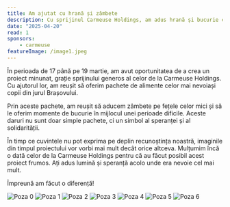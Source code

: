 ```yaml
---
title: Am ajutat cu hrană și zâmbete
description: Cu sprijinul Carmeuse Holdings, am adus hrană și bucurie copiilor din Brașov.
date: "2025-04-20"
read: 1
sponsors: 
    - carmeuse
featureImage: /image1.jpeg
---
```


În perioada de 17 până pe 19 martie, am avut oportunitatea de a crea un proiect minunat, grație sprijinului generos al celor de la Carmeuse Holdings. Cu ajutorul lor, am reușit să oferim pachete de alimente celor mai nevoiași copii din jurul Brașovului.

Prin aceste pachete, am reușit să aducem zâmbete pe fețele celor mici și să le oferim momente de bucurie în mijlocul unei perioade dificile. Aceste daruri nu sunt doar simple pachete, ci un simbol al speranței și al solidarității.

În timp ce cuvintele nu pot exprima pe deplin recunoștința noastră, imaginile din timpul proiectului vor vorbi mai mult decât orice altceva. Mulțumim încă o dată celor de la Carmeuse Holdings pentru că au făcut posibil acest proiect frumos. Ați adus lumină și speranță acolo unde era nevoie cel mai mult.

Împreună am făcut o diferență!

![Poza 0](/image0.webp)
![Poza 1](/image1.webp)
![Poza 2](/image2.webp)
![Poza 3](/image3.webp)
![Poza 4](/image4.webp)
![Poza 5](/image5.webp)
![Poza 6](/image6.webp)
